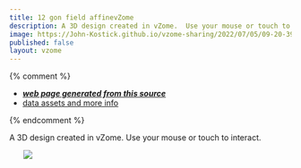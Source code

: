 ```yaml
---
title: 12 gon field affinevZome
description: A 3D design created in vZome.  Use your mouse or touch to interact.
image: https://John-Kostick.github.io/vzome-sharing/2022/07/05/09-20-39-12-gon-field-affinevZome/12-gon-field-affinevZome.png
published: false
layout: vzome
---
```


{% comment %}
 - [***web page generated from this source***](<https://John-Kostick.github.io/vzome-sharing/2022/07/05/12-gon-field-affinevZome-09-20-39.html>)
 - [data assets and more info](<https://github.com/John-Kostick/vzome-sharing/tree/main/2022/07/05/09-20-39-12-gon-field-affinevZome/>)
 
{% endcomment %}

A 3D design created in vZome.  Use your mouse or touch to interact.

<vzome-viewer style="width: 87%; height: 60vh; margin: 5%"
       src="https://John-Kostick.github.io/vzome-sharing/2022/07/05/09-20-39-12-gon-field-affinevZome/12-gon-field-affinevZome.vZome" >
  <img src="https://John-Kostick.github.io/vzome-sharing/2022/07/05/09-20-39-12-gon-field-affinevZome/12-gon-field-affinevZome.png" />
</vzome-viewer>